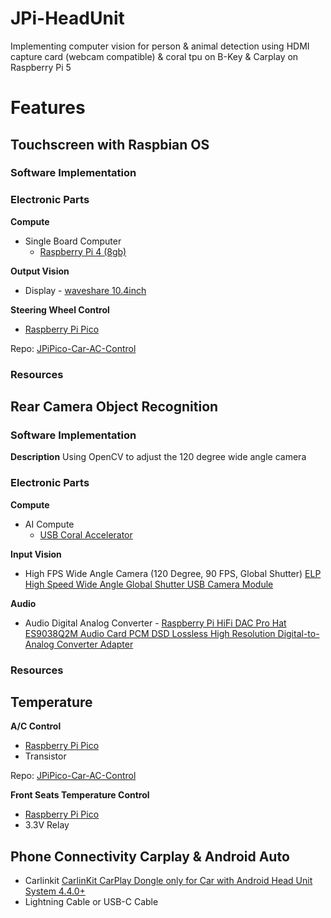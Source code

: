 # JPi-HeadUnit
Implementing computer vision for person &amp; animal detection using HDMI capture card (webcam compatible) &amp; coral tpu on B-Key &amp; Carplay on Raspberry Pi 5

# Features

## Touchscreen with Raspbian OS

### Software Implementation


### Electronic Parts

**Compute**
- Single Board Computer
  - [Raspberry Pi 4 (8gb)](https://www.raspberrypi.com/products/raspberry-pi-4/)

**Output Vision**
- Display - [waveshare 10.4inch](https://www.waveshare.com/10.4hp-capqled.htm)

**Steering Wheel Control**
- [Raspberry Pi Pico](https://www.raspberrypi.com/products/raspberry-pi-pico/)

Repo: [JPiPico-Car-AC-Control](https://github.com/jarrywc/JPiPico-Car-AC-Control)


### Resources

## Rear Camera Object Recognition
### Software Implementation
**Description**
Using OpenCV to adjust the 120 degree wide angle camera


### Electronic Parts

**Compute**
- AI Compute
  - [USB Coral Accelerator](https://coral.ai/products/accelerator/)

**Input Vision**
- High FPS Wide Angle Camera (120 Degree, 90 FPS, Global Shutter) [ELP High Speed Wide Angle Global Shutter USB Camera Module](https://www.amazon.com/dp/B0C3C2YVK9?ref=ppx_yo2ov_dt_b_product_details&th=1)

**Audio**
- Audio Digital Analog Converter - [Raspberry Pi HiFi DAC Pro Hat ES9038Q2M Audio Card PCM DSD Lossless High Resolution Digital-to-Analog Converter Adapter](https://www.inno-maker.com/product/hifi-dac-pro/)


### Resources


## Temperature

**A/C Control**
- [Raspberry Pi Pico](https://www.raspberrypi.com/products/raspberry-pi-pico/)
- Transistor 

Repo: [JPiPico-Car-AC-Control](https://github.com/jarrywc/JPiPico-Car-AC-Control)

**Front Seats Temperature Control**
- [Raspberry Pi Pico](https://www.raspberrypi.com/products/raspberry-pi-pico/)
- 3.3V Relay

## Phone Connectivity Carplay & Android Auto
- Carlinkit [CarlinKit CarPlay Dongle only for Car with Android Head Unit System 4.4.0+](https://www.amazon.com/gp/product/B09ZQJXWVW/ref=ppx_yo_dt_b_search_asin_title?ie=UTF8&th=1)
- Lightning Cable or USB-C Cable

